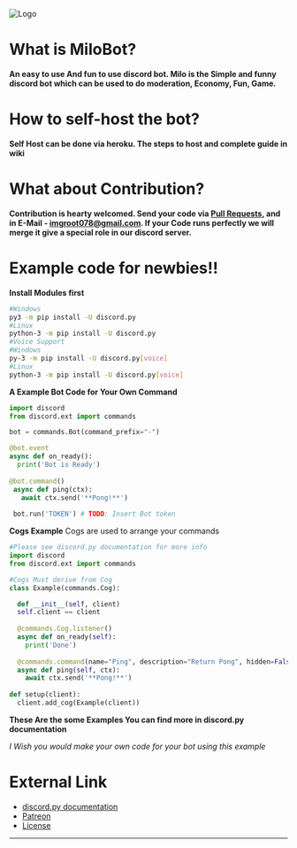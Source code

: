 ![Logo](https://i.imgur.com/4ims2Lc.png)

# What is MiloBot?
**An easy to use And fun to use discord bot. Milo is the Simple and funny discord bot which can be used to do moderation, Economy, Fun, Game.**

# How to self-host the bot?
**Self Host can be done via heroku. The steps to host and complete guide in wiki**

# What about Contribution?
**Contribution is hearty welcomed. Send your code via [Pull Requests](https://github.com/Neo-tech-py/milobot/pulls), and in E-Mail - imgroot078@gmail.com. If your Code runs perfectly we will merge it give a special role in our discord server.**

# Example code for newbies!!
**Install Modules first**
```sh
#Windows
py3 -m pip install -U discord.py
#Linux
python-3 -m pip install -U discord.py
#Voice Support
#Windows
py-3 -m pip install -U discord.py[voice]
#Linux
python-3 -m pip install -U discord.py[voice]
```

**A Example Bot Code for Your Own Command**

```py
import discord
from discord.ext import commands

bot = commands.Bot(command_prefix="-")

@bot.event
async def on_ready():
  print('Bot is Ready')
  
@bot.command()
 async def ping(ctx):
   await ctx.send('**Pong!**')
   
 bot.run('TOKEN') # TODO: Insert Bot token
 ```
 **Cogs Example**
 Cogs are used to arrange your commands
 
```py
#Please see discord.py documentation for more info
import discord
from discord.ext import commands

#Cogs Must derive from Cog
class Example(commands.Cog):

  def __init__(self, client)
  self.client == client
  
  @commands.Cog.listener()
  async def on_ready(self):
    print('Done')
    
  @commands.command(name="Ping", description="Return Pong", hidden=False)#Set this to true if you want to hide it
  async def ping(self, ctx):
    await ctx.send('**Pong!**')
    
def setup(client):
  client.add_cog(Example(client))
  ```
**These Are the some Examples You can find more in discord.py documentation**

_I Wish you would make your own code for your bot using this example_

# External Link

* [discord.py documentation](https://discordpy.readthedocs.io/en/latest/)
* [Patreon](https://patreon.com/PrabaRock7)
* [License](https://github.com/Neo-tech-py/milobot/blob/master/LICENSE)

*** 




















